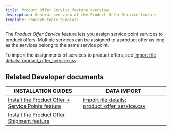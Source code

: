 ```yaml
---
title: Product Offer Service feature overview
description: General overview of the Product Offer Service feature
template: concept-topic-template
---
```


The *Product Offer Service* feature lets you assign service point services to product offers. Multiple services can be assigned to a product offer as long as the services belong to the same service point.

To import the assignments of services to product offers, see [Import file details: product_offer_service.csv](/docs/pbc/all/offer-management/{{page.version}}/unified-commerce/import-file-details-product-offer-service.csv.html).


## Related Developer documents

| INSTALLATION GUIDES| DATA IMPORT |
| -------------- | - |
| [Install the Product Offer + Service Points feature](/docs/pbc/all/offer-management/{{page.version}}/unified-commerce/install-and-upgrade/install-the-product-offer-service-points-feature.html) | [Import file details: product_offer_service.csv](/docs/pbc/all/offer-management/{{page.version}}/unified-commerce/import-file-details-product-offer-service.csv.html) |
| [Install the Product Offer Shipment feature](/docs/pbc/all/offer-management/{{page.version}}/marketplace/install-and-upgrade/install-the-product-offer-shipment-feature.html) | |
